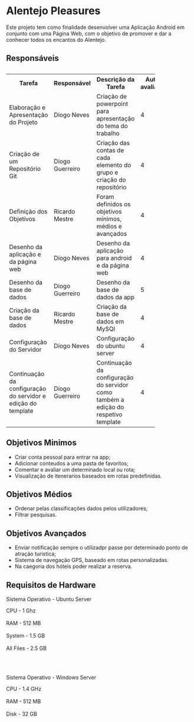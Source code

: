# Alentejo Pleasures

Este projeto tem como finalidade desenvolver uma Aplicação Android em conjunto com uma Página Web, com o objetivo de promover e dar a conhecer todos os encantos do Alentejo.


<!DOCTYPE html>
<html>
<head>
</head>
<body>
  
  
  
<h2>Responsáveis<h2>
<table style="width:80%">
  <tr>
    <th>Tarefa</th>
    <th>Responsável</th>
    <th>Descrição da Tarefa</th>
    <th>Auto-avaliação</th>
  </tr>
  <tr>
    <td>Elaboração e Apresentação do Projeto</td>
    <td>Diogo Neves</td>
    <td>Criação de powerpoint para apresentação do tema do trabalho</td>
    <td>4</td>
  </tr>
  <tr>
    <td>Criação de um Repositório Git</td>
    <td>Diogo Guerreiro</td>
    <td>Criação das contas de cada elemento do grupo e criação do repositório</td>
    <td>4</td>
  </tr>
  <tr>
    <td>Definição dos Objetivos</td>
    <td>Ricardo Mestre</td>
    <td>Foram definidos os objetivos mínimos, médios e avançados</td>
    <td>4</td>
  </tr>
  <tr>
    <td>Desenho da aplicação e da página web</td>
    <td>Diogo Neves</td>
    <td>Desenho da aplicação para android e da página web</td>
    <td>4</td>
  </tr>
  <tr>
    <td>Desenho da base de dados</td>
    <td>Diogo Guerreiro</td>
    <td>Desenho da base de dados da app</td>
    <td>5</td>
  </tr>
  <td>Criação da base de dados</td>
    <td>Ricardo Mestre</td>
    <td>Criação da base de dados em MySQl</td>
    <td>4</td>
  </tr>
    <td>Configuração do Servidor</td>
    <td>Diogo Neves</td>
    <td>Configuração do ubuntu server</td>
    <td>4</td>
  </tr>
  <td>Continuação da configuração do servidor e edição do template</td>
    <td>Diogo Guerreiro</td>
    <td>Continuação da configuração do servidor como também a edição do respetivo template</td>
    <td>4</td>
  </tr>
</table>
  
  <h2> Objetivos Minimos </h2>
  
  - Criar conta pessoal para entrar na app;
  - Adicionar conteudos a uma pasta de favoritos;
  - Comentar e avaliar um determinado local ou rota;
  - Visualização de itenerarios baseados em rotas predefinidas.

 <h2> Objetivos Médios </h2>
 
  - Ordenar pelas classificações dados pelos utilizadores;
  - Filtrar pesquisas.

 <h2> Objetivos Avançados </h2>
 
  - Enviar notificação sempre o utilizadpr passe por determinado ponto de atração turistica;
  - Sistema de navegação GPS, baseado em rotas personalizadas.
  - Na caegoria dos hóteis poder realizar a reserva.
  
   <h2> Requisitos de Hardware </h2>
   
   Sistema Operativo - Ubuntu Server 
   
   CPU - 1 Ghz <br><br>
   RAM - 512 MB <br><br>
   System - 1.5 GB <br><br>
   All Files - 2.5 GB
   
   <br><br>
   
   Sistema Operativo - Windows Server
   
   CPU - 1.4 GHz <br><br>
   RAM - 512 MB <br><br>
   Disk - 32 GB
 
</body>
</html>



  



 
